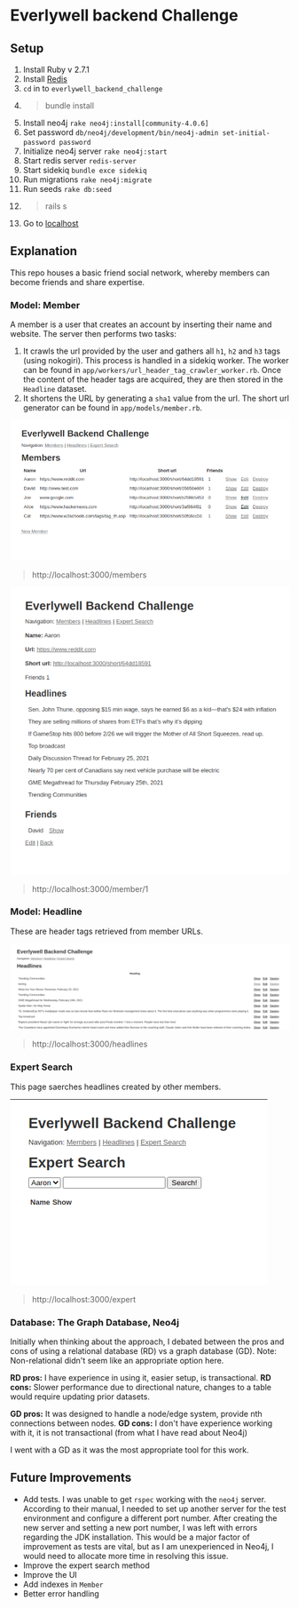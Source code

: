 # Everlywell backend Challenge

## Setup

1. Install Ruby v 2.7.1
2. Install [Redis](https://redis.io/topics/quickstart)
3. `cd` in to `everlywell_backend_challenge`
4. > bundle install
5. Install neo4j `rake neo4j:install[community-4.0.6]`
6. Set password `db/neo4j/development/bin/neo4j-admin set-initial-password password`
7. Initialize neo4j server `rake neo4j:start`
8. Start redis server `redis-server`
9. Start sidekiq `bundle exce sidekiq`
10. Run migrations `rake neo4j:migrate`
11. Run seeds `rake db:seed`
12. > rails s
13. Go to [localhost](http://localhost:3000)

## Explanation

This repo houses a basic friend social network, whereby members can become friends and share expertise. 

### Model: Member

A member is a user that creates an account by inserting their name and website. The server then performs two tasks:
1. It crawls the url provided by the user and gathers all `h1`, `h2` and `h3` tags (using nokogiri). This process is handled in a sidekiq worker. The worker can be found in `app/workers/url_header_tag_crawler_worker.rb`. Once the content of the header tags are acquired, they are then stored in the `Headline` dataset.
2. It shortens the URL by generating a `sha1` value from the url. The short url generator can be found in `app/models/member.rb`.

![Members page](members.png)
> http://localhost:3000/members

![Member page](member.png)
> http://localhost:3000/member/1

### Model: Headline

These are header tags retrieved from member URLs.

![Headlines page](headlines.png)
> http://localhost:3000/headlines

### Expert Search

This page saerches headlines created by other members.

![Expert page](expert.png)
> http://localhost:3000/expert

### Database: The Graph Database, Neo4j

Initially when thinking about the approach, I debated between the pros and cons of using a relational database (RD) vs a graph database (GD). Note: Non-relational didn't seem like an appropriate option here.

__RD pros:__ I have experience in using it, easier setup, is transactional.
__RD cons:__ Slower performance due to directional nature, changes to a table would require updating prior datasets.

__GD pros:__ It was designed to handle a node/edge system, provide nth connections between nodes.
__GD cons:__ I don't have experience working with it, it is not transactional (from what I have read about Neo4j)

I went with a GD as it was the most appropriate tool for this work.

## Future Improvements

- Add tests. I was unable to get `rspec` working with the `neo4j` server. According to their manual, I needed to set up another server for the test environment and configure a different port number. After creating the new server and setting a new port number, I was left with errors regarding the JDK installation. This would be a major factor of improvement as tests are vital, but as I am unexperienced in Neo4j, I would need to allocate more time in resolving this issue.
- Improve the expert search method
- Improve the UI
- Add indexes in `Member`
- Better error handling

